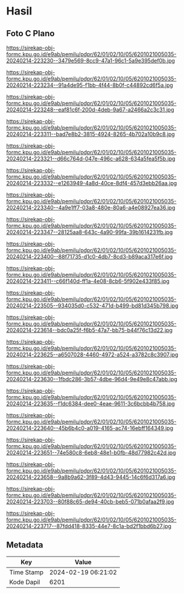 # Hasil

## Foto C Plano

https://sirekap-obj-formc.kpu.go.id/e9ab/pemilu/pdpr/62/01/02/10/05/6201021005035-20240214-223230--3479e569-8cc9-47a1-96c1-5a9e395def0b.jpg

https://sirekap-obj-formc.kpu.go.id/e9ab/pemilu/pdpr/62/01/02/10/05/6201021005035-20240214-223234--91a4de95-f1bb-4f44-8b0f-c44892cd6f5a.jpg

https://sirekap-obj-formc.kpu.go.id/e9ab/pemilu/pdpr/62/01/02/10/05/6201021005035-20240214-223248--eaf81c6f-200d-4deb-9a67-a2466a2c3c31.jpg

https://sirekap-obj-formc.kpu.go.id/e9ab/pemilu/pdpr/62/01/02/10/05/6201021005035-20240214-223311--bad7e8b2-3815-4924-8265-4b702a10b9c8.jpg

https://sirekap-obj-formc.kpu.go.id/e9ab/pemilu/pdpr/62/01/02/10/05/6201021005035-20240214-223321--d66c764d-047e-496c-a628-634a5fea5f5b.jpg

https://sirekap-obj-formc.kpu.go.id/e9ab/pemilu/pdpr/62/01/02/10/05/6201021005035-20240214-223332--e1263949-4a8d-40ce-8df4-457d3ebb26aa.jpg

https://sirekap-obj-formc.kpu.go.id/e9ab/pemilu/pdpr/62/01/02/10/05/6201021005035-20240214-223340--4a9e1ff7-03a8-480e-80a6-a4e08927ea36.jpg

https://sirekap-obj-formc.kpu.go.id/e9ab/pemilu/pdpr/62/01/02/10/05/6201021005035-20240214-223347--28125aa8-643c-4a90-99fa-39b1614231fb.jpg

https://sirekap-obj-formc.kpu.go.id/e9ab/pemilu/pdpr/62/01/02/10/05/6201021005035-20240214-223400--88f71735-d1c0-4db7-8cd3-b89aca317e6f.jpg

https://sirekap-obj-formc.kpu.go.id/e9ab/pemilu/pdpr/62/01/02/10/05/6201021005035-20240214-223411--c66f140d-ff1a-4e08-8cb6-5f902e433f85.jpg

https://sirekap-obj-formc.kpu.go.id/e9ab/pemilu/pdpr/62/01/02/10/05/6201021005035-20240214-223505--934035d0-c532-471d-b499-bd81d345b798.jpg

https://sirekap-obj-formc.kpu.go.id/e9ab/pemilu/pdpr/62/01/02/10/05/6201021005035-20240214-223614--bdc0a25f-f6b5-47a7-bb75-b44f76c13d22.jpg

https://sirekap-obj-formc.kpu.go.id/e9ab/pemilu/pdpr/62/01/02/10/05/6201021005035-20240214-223625--a6507028-4460-4972-a524-a3782c8c3907.jpg

https://sirekap-obj-formc.kpu.go.id/e9ab/pemilu/pdpr/62/01/02/10/05/6201021005035-20240214-223630--1fbdc286-3b57-4dbe-96d4-9e49e8c47abb.jpg

https://sirekap-obj-formc.kpu.go.id/e9ab/pemilu/pdpr/62/01/02/10/05/6201021005035-20240214-223635--f1dc6384-dee0-4eae-9611-3c6bcbb4b758.jpg

https://sirekap-obj-formc.kpu.go.id/e9ab/pemilu/pdpr/62/01/02/10/05/6201021005035-20240214-223640--45b6b4c0-a019-4165-ac74-16ebff164349.jpg

https://sirekap-obj-formc.kpu.go.id/e9ab/pemilu/pdpr/62/01/02/10/05/6201021005035-20240214-223651--74e580c8-6eb8-48e1-b0fb-48d77982c42d.jpg

https://sirekap-obj-formc.kpu.go.id/e9ab/pemilu/pdpr/62/01/02/10/05/6201021005035-20240214-223658--9a8b9a62-3f89-4d43-9445-14c6f6d317a6.jpg

https://sirekap-obj-formc.kpu.go.id/e9ab/pemilu/pdpr/62/01/02/10/05/6201021005035-20240214-223703--80f88c65-de94-40cb-beb5-071b0afaa2f9.jpg

https://sirekap-obj-formc.kpu.go.id/e9ab/pemilu/pdpr/62/01/02/10/05/6201021005035-20240214-223717--87fdd418-8335-44e7-8c1a-bd2f1bbd6b27.jpg


## Metadata

| Key        | Value               |
| ---------- | ------------------- |
| Time Stamp | 2024-02-19 06:21:02 |
| Kode Dapil | 6201                |



